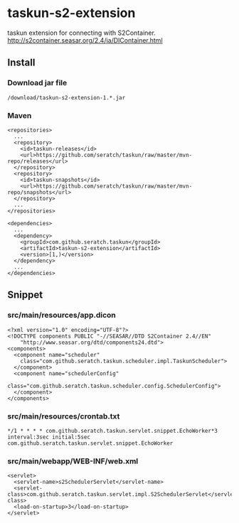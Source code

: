 # taskun-s2-extension

taskun extension for connecting with S2Container.
http://s2container.seasar.org/2.4/ja/DIContainer.html

## Install

### Download jar file

    /download/taskun-s2-extension-1.*.jar

### Maven

    <repositories>
      ...
      <repository>
        <id>taskun-releases</id>
        <url>https://github.com/seratch/taskun/raw/master/mvn-repo/releases</url>
      </repository>
      <repository>
        <id>taskun-snapshots</id>
        <url>https://github.com/seratch/taskun/raw/master/mvn-repo/snapshots</url>
      </repository>
      ...
    </repositories>

    <dependencies>
      ...
      <dependency>
        <groupId>com.github.seratch.taskun</groupId>
        <artifactId>taskun-s2-extension</artifactId>
        <version>[1,)</version>
      </dependency>
      ...
    </dependencies>

## Snippet

### src/main/resources/app.dicon

    <?xml version="1.0" encoding="UTF-8"?>
    <!DOCTYPE components PUBLIC "-//SEASAR//DTD S2Container 2.4//EN"
        "http://www.seasar.org/dtd/components24.dtd">
    <components>
      <component name="scheduler"
        class="com.github.seratch.taskun.scheduler.impl.TaskunScheduler">
      </component>
      <component name="schedulerConfig"
        class="com.github.seratch.taskun.scheduler.config.SchedulerConfig">
      </component>
    </components>

### src/main/resources/crontab.txt

    */1 * * * * com.github.seratch.taskun.servlet.snippet.EchoWorker*3
    interval:3sec initial:5sec com.github.seratch.taskun.servlet.snippet.EchoWorker

### src/main/webapp/WEB-INF/web.xml

    <servlet>
      <servlet-name>s2SchedulerServlet</servlet-name>
      <servlet-class>com.github.seratch.taskun.servlet.impl.S2SchedulerServlet</servlet-class>
      <load-on-startup>3</load-on-startup>
    </servlet>

